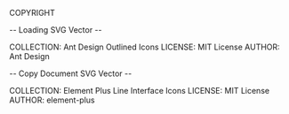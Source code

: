 COPYRIGHT

-- Loading SVG Vector --

COLLECTION: Ant Design Outlined Icons
LICENSE: MIT License
AUTHOR: Ant Design

-- Copy Document SVG Vector --

COLLECTION: Element Plus Line Interface Icons
LICENSE: MIT License
AUTHOR: element-plus